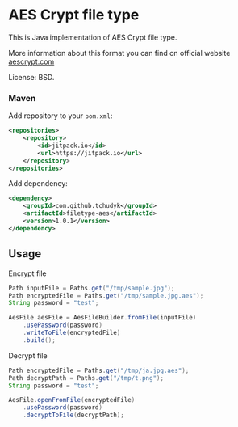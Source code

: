 # AES Crypt file type

This is Java implementation of AES Crypt file type.

More information about this format you can find on official website [aescrypt.com](https://www.aescrypt.com/)

License: BSD.

### Maven
Add repository to your `pom.xml`:
```xml
<repositories>
    <repository>
        <id>jitpack.io</id>
        <url>https://jitpack.io</url>
    </repository>
</repositories>
```

Add dependency:
```xml
<dependency>
    <groupId>com.github.tchudyk</groupId>
    <artifactId>filetype-aes</artifactId>
    <version>1.0.1</version>
</dependency>
```

## Usage
Encrypt file
```java
Path inputFile = Paths.get("/tmp/sample.jpg");
Path encryptedFile = Paths.get("/tmp/sample.jpg.aes");
String password = "test";

AesFile aesFile = AesFileBuilder.fromFile(inputFile)
    .usePassword(password)
    .writeToFile(encryptedFile)
    .build();
```


Decrypt file
```java
Path encryptedFile = Paths.get("/tmp/ja.jpg.aes");
Path decryptPath = Paths.get("/tmp/t.png");
String password = "test";

AesFile.openFromFile(encryptedFile)
    .usePassword(password)
    .decryptToFile(decryptPath);
```

